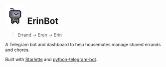 # ![ErinBot](static/erin_bot_64x64.png) ErinBot

> Errand -> Eran -> Erin

A Telegram bot and dashboard to help housemates manage shared errands and chores.

Built with [Starlette](https://www.starlette.io/) and [python-telegram-bot](https://python-telegram-bot.org/).